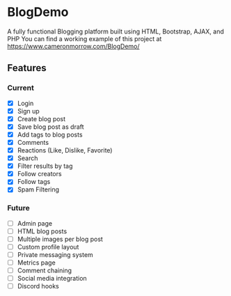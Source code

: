 # BlogDemo
A fully functional Blogging platform built using HTML, Bootstrap, AJAX, and PHP
You can find a working example of this project at https://www.cameronmorrow.com/BlogDemo/

## Features
### Current
- [x] Login
- [x] Sign up
- [x] Create blog post
- [x] Save blog post as draft
- [x] Add tags to blog posts
- [x] Comments
- [x] Reactions (Like, Dislike, Favorite)
- [x] Search
- [x] Filter results by tag
- [x] Follow creators
- [x] Follow tags
- [x] Spam Filtering
### Future
- [ ] Admin page
- [ ] HTML blog posts
- [ ] Multiple images per blog post
- [ ] Custom profile layout
- [ ] Private messaging system
- [ ] Metrics page
- [ ] Comment chaining
- [ ] Social media integration
- [ ] Discord hooks
